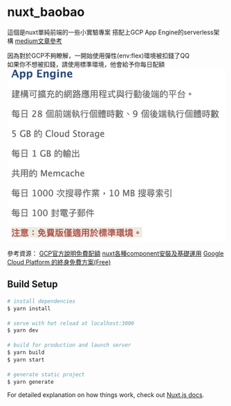 # nuxt_baobao
這個是nuxt單純前端的一些小實驗專案
搭配上GCP App Engine的serverless架構
[medium文章參考](https://medium.com/dean-lin/nuxtjs-gcp-serverless%E5%AF%A6%E6%88%B0-3f1ae8667533)  

因為對於GCP不夠瞭解，一開始使用彈性(env:flex)環境被扣錢了QQ  
如果你不想被扣錢，請使用標準環境，他會給予你每日配額
![image](/READMEIMG/app_engine.png)

參考資源：
[GCP官方說明免費配額](https://cloud.google.com/free/docs/gcp-free-tier)
[nuxt各種component安裝及基礎運用](https://www.yasminzy.com/nuxt)
[Google Cloud Platform 的終身免費方案(Free)](https://tech.digitgeek.net/t/9.html)
## Build Setup

```bash
# install dependencies
$ yarn install

# serve with hot reload at localhost:3000
$ yarn dev

# build for production and launch server
$ yarn build
$ yarn start

# generate static project
$ yarn generate
```

For detailed explanation on how things work, check out [Nuxt.js docs](https://nuxtjs.org).


